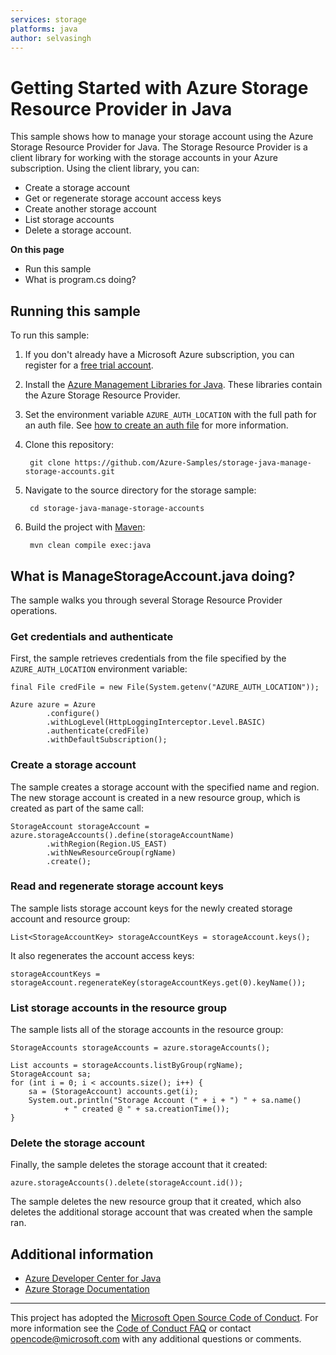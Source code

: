 ```yaml
---
services: storage
platforms: java
author: selvasingh
---
```


# Getting Started with Azure Storage Resource Provider in Java

This sample shows how to manage your storage account using the Azure Storage Resource Provider for Java. The Storage Resource Provider is a client library for working with the storage accounts in your Azure subscription. Using the client library, you can:

- Create a storage account
- Get or regenerate storage account access keys
- Create another storage account
- List storage accounts
- Delete a storage account.

**On this page**

- Run this sample
- What is program.cs doing?
 
## Running this sample

To run this sample:

1. If you don't already have a Microsoft Azure subscription, you can register for a [free trial account](http://go.microsoft.com/fwlink/?LinkId=330212).

2. Install the [Azure Management Libraries for Java](https://github.com/Azure/azure-sdk-for-java/). These libraries contain the Azure Storage Resource Provider.

3. Set the environment variable `AZURE_AUTH_LOCATION` with the full path for an auth file. See [how to create an auth file](https://github.com/Azure/azure-sdk-for-java/blob/master/AUTH.md) for more information.

4. Clone this repository: 

    	git clone https://github.com/Azure-Samples/storage-java-manage-storage-accounts.git

5. Navigate to the source directory for the storage sample:

    	cd storage-java-manage-storage-accounts

6. Build the project with [Maven](https://maven.apache.org/download.cgi):

    	mvn clean compile exec:java

## What is ManageStorageAccount.java doing?

The sample walks you through several Storage Resource Provider operations.

### Get credentials and authenticate 

First, the sample retrieves credentials from the file specified by the `AZURE_AUTH_LOCATION` environment variable: 

    final File credFile = new File(System.getenv("AZURE_AUTH_LOCATION"));

    Azure azure = Azure
            .configure()
            .withLogLevel(HttpLoggingInterceptor.Level.BASIC)
            .authenticate(credFile)
            .withDefaultSubscription();

### Create a storage account

The sample creates a storage account with the specified name and region. The new storage account is created in a new resource group, which is created as part of the same call:

    StorageAccount storageAccount = azure.storageAccounts().define(storageAccountName)
            .withRegion(Region.US_EAST)
            .withNewResourceGroup(rgName)
            .create();

### Read and regenerate storage account keys

The sample lists storage account keys for the newly created storage account and resource group:

    List<StorageAccountKey> storageAccountKeys = storageAccount.keys();

It also regenerates the account access keys:

    storageAccountKeys = storageAccount.regenerateKey(storageAccountKeys.get(0).keyName());

### List storage accounts in the resource group

The sample lists all of the storage accounts in the resource group: 

    StorageAccounts storageAccounts = azure.storageAccounts();

    List accounts = storageAccounts.listByGroup(rgName);
    StorageAccount sa;
    for (int i = 0; i < accounts.size(); i++) {
        sa = (StorageAccount) accounts.get(i);
        System.out.println("Storage Account (" + i + ") " + sa.name()
                + " created @ " + sa.creationTime());
    }

### Delete the storage account

Finally, the sample deletes the storage account that it created:

    azure.storageAccounts().delete(storageAccount.id());

The sample deletes the new resource group that it created, which also deletes the additional storage account that was created when the sample ran.

## Additional information

- [Azure Developer Center for Java](http://azure.com/java)
- [Azure Storage Documentation](https://azure.microsoft.com/services/storage/)

---

This project has adopted the [Microsoft Open Source Code of Conduct](https://opensource.microsoft.com/codeofconduct/). For more information see the [Code of Conduct FAQ](https://opensource.microsoft.com/codeofconduct/faq/) or contact [opencode@microsoft.com](mailto:opencode@microsoft.com) with any additional questions or comments.
